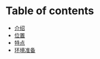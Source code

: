 # Table of contents

* [介绍](README.md)
* [位置](wei-zhi.md)
* [特点](te-dian.md)
* [环境准备](huan-jing-zhun-bei.md)

